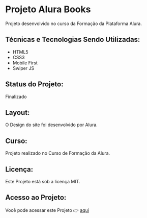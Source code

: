 # Projeto Alura Books



Projeto desenvolvido no curso da Formação da Plataforma Alura.

## Técnicas e Tecnologias Sendo Utilizadas:

* HTML5
* CSS3
* Mobile First
* Swiper JS

## Status do Projeto:

Finalizado

## Layout:

O Design do site foi desenvolvido por Alura.

## Curso:

Projeto realizado no Curso de Formação da Alura.

## Licença:

Este Projeto está sob a licença MIT.

## Acesso ao Projeto:

Você pode acessar este Projeto 👉 [aqui](https://barbearia-alura-tau-seven.vercel.app/)
